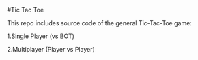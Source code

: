 #Tic Tac Toe

This repo includes source code of the general Tic-Tac-Toe game:

1.Single Player (vs BOT)

2.Multiplayer (Player vs Player)
